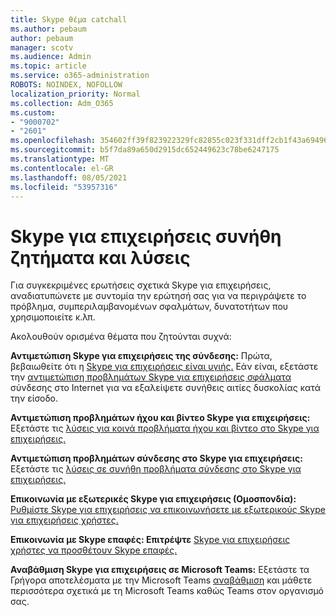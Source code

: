 ```yaml
---
title: Skype θέμα catchall
ms.author: pebaum
author: pebaum
manager: scotv
ms.audience: Admin
ms.topic: article
ms.service: o365-administration
ROBOTS: NOINDEX, NOFOLLOW
localization_priority: Normal
ms.collection: Adm_O365
ms.custom:
- "9000702"
- "2601"
ms.openlocfilehash: 354602ff39f823922329fc82855c023f331dff2cb1f43a6949653786a6df7f6d
ms.sourcegitcommit: b5f7da89a650d2915dc652449623c78be6247175
ms.translationtype: MT
ms.contentlocale: el-GR
ms.lasthandoff: 08/05/2021
ms.locfileid: "53957316"
---
```

# <a name="skype-for-business-common-issues-and-resolutions"></a>Skype για επιχειρήσεις συνήθη ζητήματα και λύσεις 

Για συγκεκριμένες ερωτήσεις σχετικά Skype για επιχειρήσεις, αναδιατυπώνετε με συντομία την ερώτησή σας για να περιγράψετε το πρόβλημα, συμπεριλαμβανομένων σφαλμάτων, δυνατοτήτων που χρησιμοποιείτε κ.λπ. 

Ακολουθούν ορισμένα θέματα που ζητούνται συχνά:

**Αντιμετώπιση Skype για επιχειρήσεις της σύνδεσης:** Πρώτα, βεβαιωθείτε ότι η [Skype για επιχειρήσεις είναι υγιής.](https://admin.microsoft.com/Adminportal/Home?source=applauncher#/servicehealth) Εάν είναι, εξετάστε την [αντιμετώπιση προβλημάτων Skype για επιχειρήσεις σφάλματα](https://docs.microsoft.com/SkypeForBusiness/set-up-skype-for-business-online/troubleshooting-sign-in-errors-for-admins#check-for-common-causes-of-skype-for-business-online-sign-in-errors) σύνδεσης στο Internet για να εξαλείψετε συνήθεις αιτίες δυσκολίας κατά την είσοδο.
 
**Αντιμετώπιση προβλημάτων ήχου και βίντεο Skype για επιχειρήσεις:** Εξετάστε τις [λύσεις για κοινά προβλήματα ήχου και βίντεο στο Skype για επιχειρήσεις.](https://support.office.com/article/Troubleshoot-audio-and-video-in-Skype-for-Business-62777bc6-c52b-47ae-84ba-a8905c3b71dc) 

**Αντιμετώπιση προβλημάτων σύνδεσης στο Skype για επιχειρήσεις:** Εξετάστε τις [λύσεις σε συνήθη προβλήματα σύνδεσης στο Skype για επιχειρήσεις.](https://support.office.com/article/troubleshoot-connection-issues-in-skype-for-business-ca302828-783f-425c-bbe2-356348583771)

**Επικοινωνία με εξωτερικές Skype για επιχειρήσεις (Ομοσπονδία):** [Ρυθμίστε Skype για επιχειρήσεις να επικοινωνήσετε με εξωτερικούς Skype για επιχειρήσεις χρήστες.](https://docs.microsoft.com/SkypeForBusiness/set-up-skype-for-business-online/allow-users-to-contact-external-skype-for-business-users)

**Επικοινωνία με Skype επαφές: Επιτρέψτε** [Skype για επιχειρήσεις χρήστες να προσθέτουν Skype επαφές.](https://docs.microsoft.com/SkypeForBusiness/set-up-skype-for-business-online/let-skype-for-business-users-add-skype-contacts)

**Αναβάθμιση Skype για επιχειρήσεις σε Microsoft Teams:** Εξετάστε τα Γρήγορα αποτελέσματα με την Microsoft Teams [](https://docs.microsoft.com/microsoftteams/coexistence-chat-calls-presence) [αναβάθμιση](https://docs.microsoft.com/microsoftteams/upgrade-start-here) και μάθετε περισσότερα σχετικά με τη Microsoft Teams καθώς Teams στον οργανισμό σας. 